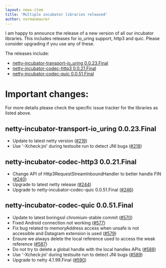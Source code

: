 ```yaml
---
layout: news-item
title: 'Multiple incubator libraries released'
author: normanmaurer
---
```


I am happy to announce the release of a new version of all our incubator libraries. This includes releases for io_uring support, http3 and quic. Please consider upgrading if you use any of these.


The releases include:

 * [netty-incubator-transport-io_uring 0.0.23.Final](https://github.com/netty/netty-incubator-transport-io_uring/milestone/23?closed=1)
 * [netty-incubator-codec-http3 0.0.21.Final](https://github.com/netty/netty-incubator-codec-http3/milestone/19?closed=1)
 * [netty-incubator-codec-quic 0.0.51.Final](https://github.com/netty/netty-incubator-codec-quic/milestone/49?closed=1)

# Important changes:

For more details please check the specific issue tracker for the libraries as listed above.

## netty-incubator-transport-io_uring 0.0.23.Final

 * Update to latest netty version ([#219](https://github.com/netty/netty-incubator-transport-io_uring/pull/219))
 * Use '-Xcheck:jni' during testsuite run to detect JNI bugs ([#218](https://github.com/netty/netty-incubator-transport-io_uring/pull/218))

## netty-incubator-codec-http3 0.0.21.Final

  * Change API of Http3RequestStreamInboundHandler to better handle FIN ([#240](https://github.com/netty/netty-incubator-codec-http3/pull/240))
  * Upgrade to latest netty release ([#244](https://github.com/netty/netty-incubator-codec-http3/pull/244))
  * Upgrade to netty-incubator-codec-quic 0.0.51.Final ([#246](https://github.com/netty/netty-incubator-codec-http3/pull/246))


## netty-incubator-codec-quic 0.0.51.Final

 * Update to latest boringssl chromium-stable commit ([#570](https://github.com/netty/netty-incubator-codec-quic/pull/570))
 * Fixed Android connection not working ([#577](https://github.com/netty/netty-incubator-codec-quic/pull/577))
 * Fix bug related to memoryAddress access when unsafe is not accessible and Datagram extension is used ([#579](https://github.com/netty/netty-incubator-codec-quic/pull/579))
 * Ensure we always delete the local reference used to access the weak reference ([#587](https://github.com/netty/netty-incubator-codec-quic/pull/587))
 * Do not try to delete a global handle with the local handles APIs ([#588](https://github.com/netty/netty-incubator-codec-quic/pull/588))
 * Use '-Xcheck:jni' during testsuite run to detect JNI bugs ([#589](https://github.com/netty/netty-incubator-codec-quic/pull/589))
 * Upgrade to netty 4.1.99.Final ([#590](https://github.com/netty/netty-incubator-codec-quic/pull/590))

